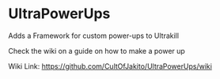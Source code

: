 # UltraPowerUps
Adds a Framework for custom power-ups to Ultrakill

Check the wiki on a guide on how to make a power up

Wiki Link: https://github.com/CultOfJakito/UltraPowerUps/wiki

